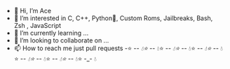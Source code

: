 - 👋 Hi, I’m Ace
- 👀 I’m interested in C, C++, Python🐍, Custom Roms, Jailbreaks, Bash, Zsh , JavaScript
- 🌱 I’m currently learning ...
- 💞️ I’m looking to collaborate on ...
- 📫 How to reach me just pull requests 
-⭐ -_- 💧⭐ -_- 💧⭐ -_- 💧⭐ -_- 💧⭐ -_- 💧⭐ -_- 💧⭐ -_- 💧⭐ -_- 💧⭐ -_- 💧⭐ -_- 💧⭐ -_- 💧

<!---
Spades-Ace/Spades-Ace is a ✨ special ✨ repository because its `README.md` (this file) appears on your GitHub profile.
You can click the Preview link to take a look at your changes.
--->
